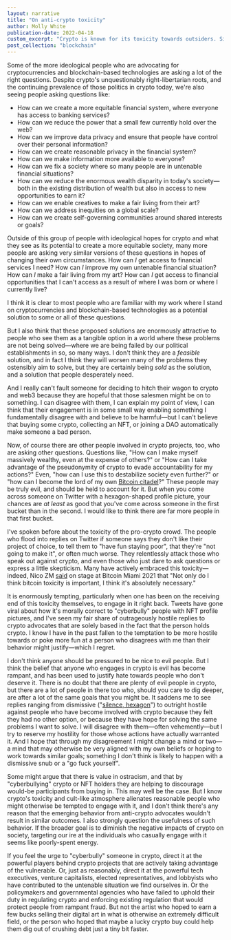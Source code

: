 ```yaml
---
layout: narrative
title: "On anti-crypto toxicity"
author: Molly White
publication-date: 2022-04-18
custom_excerpt: "Crypto is known for its toxicity towards outsiders. Similar attitudes are emerging from some who oppose crypto."
post_collection: "blockchain"
---
```


Some of the more ideological people who are advocating for cryptocurrencies and blockchain-based technologies are asking a lot of the right questions. Despite crypto's unquestionably right-libertarian roots, and the continuing prevalence of those politics in crypto today, we're also seeing people asking questions like:

- How can we create a more equitable financial system, where everyone has access to banking services?
- How can we reduce the power that a small few currently hold over the web?
- How can we improve data privacy and ensure that people have control over their personal information?
- How can we create reasonable privacy in the financial system?
- How can we make information more available to everyone?
- How can we fix a society where so many people are in untenable financial situations?
- How can we reduce the enormous wealth disparity in today's society—both in the existing distribution of wealth but also in access to new opportunities to earn it?
- How can we enable creatives to make a fair living from their art?
- How can we address inequities on a global scale?
- How can we create self-governing communities around shared interests or goals?

Outside of this group of people with ideological hopes for crypto and what they see as its potential to create a more equitable society, many more people are asking very similar versions of these questions in hopes of changing their own circumstances. How can *I* get access to financial services I need? How can *I* improve my own untenable financial situation? How can *I* make a fair living from my art? How can *I* get access to financial opportunities that I can't access as a result of where I was born or where I currently live?

I think it is clear to most people who are familiar with my work where I stand on cryptocurrencies and blockchain-based technologies as a potential solution to some or all of these questions.

But I also think that these proposed solutions are enormously attractive to people who see them as a tangible option in a world where these problems are not being solved—where we are being failed by our political establishments in so, so many ways. I don't think they are a *feasible* solution, and in fact I think they will worsen many of the problems they ostensibly aim to solve, but they are certainly being *sold* as the solution, and a solution that people desperately need.

And I really can't fault someone for deciding to hitch their wagon to crypto and web3 because they are hopeful that those salesmen might be on to something. I can disagree with them, I can explain my point of view, I can think that their engagement is in some small way enabling something I fundamentally disagree with and believe to be harmful—but I can't believe that buying some crypto, collecting an NFT, or joining a DAO automatically make someone a bad person.

Now, of course there are other people involved in crypto projects, too, who are asking other questions. Questions like, "How can I make myself massively wealthy, even at the expense of others?" or "How can I take advantage of the pseudonymity of crypto to evade accountability for my actions?" Even, "how can I use this to destabilize society even further?" or "how can I become the lord of my own [Bitcoin citadel](https://www.independent.co.uk/voices/bitcoin-el-salvador-crypto-b1966267.html)?" These people may be truly evil, and should be held to account for it. But when you come across someone on Twitter with a hexagon-shaped profile picture, your chances are *at least* as good that you've come across someone in the first bucket than in the second. I would like to think there are far more people in that first bucket.

I've spoken before about the toxicity of the pro-crypto crowd. The people who flood into replies on Twitter if someone says they don't like their project of choice, to tell them to "have fun staying poor", that they're "not going to make it", or often much worse. They relentlessly attack those who speak out against crypto, and even those who just dare to ask questions or express a little skepticism. Many have actively embraced this toxicity—indeed, Nico ZM [said](https://www.ft.com/content/f18a0e38-ffc4-4e11-8b82-a6c22a27ea36) on stage at Bitcoin Miami 2021 that "Not only do I think bitcoin toxicity is important, I think it's absolutely necessary."

It is enormously tempting, particularly when one has been on the receiving end of this toxicity themselves, to engage in it right back. Tweets have gone viral about how it's morally correct to "cyberbully" people with NFT profile pictures, and I've seen my fair share of outrageously hostile replies to crypto advocates that are solely based in the fact that the person holds crypto. I know I have in the past fallen to the temptation to be more hostile towards or poke more fun at a person who disagrees with me than their behavior might justify—which I regret.

I don't think anyone should be pressured to be nice to evil people. But I think the belief that anyone who engages in crypto is evil has become rampant, and has been used to justify hate towards people who don't deserve it. There is no doubt that there are plenty of evil people in crypto, but there are a lot of people in there too who, should you care to dig deeper, are after a lot of the same goals that you might be. It saddens me to see replies ranging from dismissive ("[silence, hexagon](https://knowyourmeme.com/photos/2294583-shut-the-fuck-up-liberal-silence-brand)") to outright hostile against people who have become involved with crypto because they felt they had no other option, or because they have hope for solving the same problems I want to solve. I will disagree with them—often vehemently—but I try to reserve my hostility for those whose actions have actually warranted it. And I hope that through my disagreement I might change a mind or two—a mind that may otherwise be very aligned with my own beliefs or hoping to work towards similar goals; something I don't think is likely to happen with a dismissive snub or a "go fuck yourself".

Some might argue that there is value in ostracism, and that by "cyberbullying" crypto or NFT holders they are helping to discourage would-be participants from buying in. This may well be the case. But I know crypto's toxicity and cult-like atmosphere alienates reasonable people who might otherwise be tempted to engage with it, and I don't think there's any reason that the emerging behavior from anti-crypto advocates wouldn't result in similar outcomes. I also strongly question the usefulness of such behavior. If the broader goal is to diminish the negative impacts of crypto on society, targeting our ire at the individuals who casually engage with it seems like poorly-spent energy. 

If you feel the urge to "cyberbully" someone in crypto, direct it at the powerful players behind crypto projects that are actively taking advantage of the vulnerable. Or, just as reasonably, direct it at the powerful tech executives, venture capitalists, elected representatives, and lobbyists who have contributed to the untenable situation we find ourselves in. Or the policymakers and governmental agencies who have failed to uphold their duty in regulating crypto and enforcing existing regulation that would protect people from rampant fraud. But not the artist who hoped to earn a few bucks selling their digital art in what is otherwise an extremely difficult field, or the person who hoped that maybe a lucky crypto buy could help them dig out of crushing debt just a tiny bit faster.
